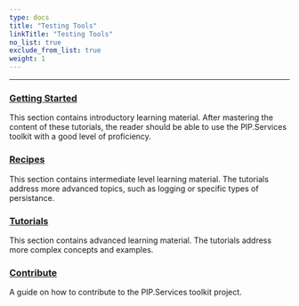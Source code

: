 ```yaml
---
type: docs
title: "Testing Tools"
linkTitle: "Testing Tools" 
no_list: true
exclude_from_list: true
weight: 1
---
```

---

### [Getting Started](getting_started)
This section contains introductory learning material. After mastering the content of these tutorials, the reader should be able to use the PIP.Services toolkit with a good level of proficiency. 

### [Recipes](recipes)
This section contains intermediate level learning material. The tutorials address more advanced topics, such as logging or specific types of persistance. 

### [Tutorials](tutorials)
This section contains advanced learning material. The tutorials address more complex concepts and examples. 

### [Contribute](contribute)
A guide on how to contribute to the PIP.Services toolkit project.
